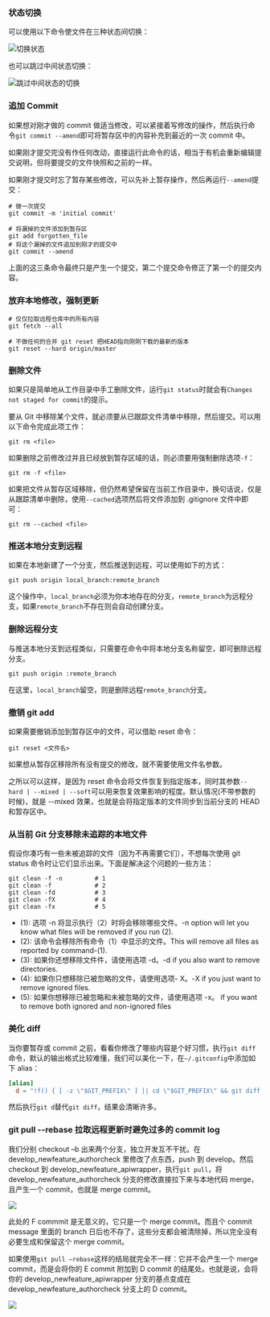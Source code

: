 ### 状态切换
可以使用以下命令使文件在三种状态间切换：

![切换状态](http://7xkt52.com1.z0.glb.clouddn.com/markdown/1464932592834.png)

也可以跳过中间状态切换：

![跳过中间状态的切换](http://7xkt52.com1.z0.glb.clouddn.com/markdown/1464932635964.png")

### 追加 Commit
如果想对刚才做的 commit 做适当修改，可以紧接着写修改的操作，然后执行命令`git commit --amend`即可将暂存区中的内容补充到最近的一次 commit 中。

如果刚才提交完没有作任何改动，直接运行此命令的话，相当于有机会重新编辑提交说明，但将要提交的文件快照和之前的一样。

如果刚才提交时忘了暂存某些修改，可以先补上暂存操作，然后再运行`--amend`提交：

```git
# 做一次提交
git commit -m 'initial commit' 

# 将漏掉的文件添加到暂存区
git add forgotten_file
# 将这个漏掉的文件追加到刚才的提交中
git commit --amend
```
上面的这三条命令最终只是产生一个提交，第二个提交命令修正了第一个的提交内容。

### 放弃本地修改，强制更新

```git
# 仅仅拉取远程仓库中的所有内容
git fetch --all

# 不做任何的合并 git reset 把HEAD指向刚刚下载的最新的版本
git reset --hard origin/master
```

### 删除文件
如果只是简单地从工作目录中手工删除文件，运行`git status`时就会有`Changes not staged for commit`的提示。

要从 Git 中移除某个文件，就必须要从已跟踪文件清单中移除，然后提交。可以用以下命令完成此项工作：

`git rm <file>`

如果删除之前修改过并且已经放到暂存区域的话，则必须要用强制删除选项`-f`：

`git rm -f <file>`

如果把文件从暂存区域移除，但仍然希望保留在当前工作目录中，换句话说，仅是从跟踪清单中删除，使用`--cached`选项然后将文件添加到 .gitignore 文件中即可：

`git rm --cached <file>`


### 推送本地分支到远程
如果在本地新建了一个分支，然后推送到远程，可以使用如下的方式：

`git push origin local_branch:remote_branch`

这个操作中，`local_branch`必须为你本地存在的分支，`remote_branch`为远程分支，如果`remote_branch`不存在则会自动创建分支。

### 删除远程分支
与推送本地分支到远程类似，只需要在命令中将本地分支名称留空，即可删除远程分支。

`git push origin :remote_branch`

在这里，`local_branch`留空，则是删除远程`remote_branch`分支。

### 撤销 git add
如果需要撤销添加到暂存区中的文件，可以借助 reset 命令：

`git reset <文件名>`

如果想从暂存区移除所有没有提交的修改，就不需要使用文件名参数。

之所以可以这样，是因为 reset 命令会将文件恢复到指定版本，同时其参数`--hard | --mixed | --soft`可以用来恢复效果影响的程度。默认情况(不带参数的时候)，就是 --mixed 效果，也就是会将指定版本的文件同步到当前分支的 HEAD 和暂存区中。

### 从当前 Git 分支移除未追踪的本地文件
假设你凑巧有一些未被追踪的文件（因为不再需要它们），不想每次使用 git status 命令时让它们显示出来。下面是解决这个问题的一些方法：

```shell
git clean -f -n         # 1
git clean -f            # 2
git clean -fd           # 3
git clean -fX           # 4
git clean -fx           # 5
```

* (1): 选项 -n 将显示执行（2）时将会移除哪些文件。-n option will let you know what files will be removed if you run (2).
* (2): 该命令会移除所有命令（1）中显示的文件。This will remove all files as reported by command-(1).
* (3): 如果你还想移除文件件，请使用选项 -d。-d if you also want to remove directories.
* (4): 如果你只想移除已被忽略的文件，请使用选项- X。-X if you just want to remove ignored files.
* (5): 如果你想移除已被忽略和未被忽略的文件，请使用选项 -x。 if you want to remove both ignored and non-ignored files

### 美化 diff
当你要暂存或 commit 之前，看看你修改了哪些内容是个好习惯，执行`git diff`命令，默认的输出格式比较难懂，我们可以美化一下，在`~/.gitconfig`中添加如下 alias：

```conf
[alias]
  d = "!f() { [ -z \"$GIT_PREFIX\" ] || cd \"$GIT_PREFIX\" && git diff --color \"$@\" | diff-so-fancy  | less --tabs=4 -    RFX; }; f"
```

然后执行`git d`替代`git diff`，结果会清晰许多。

### git pull --rebase 拉取远程更新时避免过多的 commit log
我们分别 checkout –b 出来两个分支，独立开发互不干扰。在 develop_newfeature_authorcheck 里修改了点东西，push 到 develop。然后 checkout 到 develop_newfeature_apiwrapper，执行`git pull`，将 develop_newfeature_authorcheck 分支的修改直接拉下来与本地代码 merge，且产生一个 commit，也就是 merge commit。

![](http://7xkt52.com1.z0.glb.clouddn.com/markdown/1479049400931.png)

此处的 F commmit 是无意义的，它只是一个 merge commit。而且个 commit message 里面的 branch 日后也不存了，这些分支都会被清除掉，所以完全没有必要生成和保留这个 merge commit。

如果使用`git pull –rebase`这样的结局就完全不一样：它并不会产生一个 merge commit，而是会将你的 E commit 附加到 D commit 的结尾处。也就是说，会将你的 develop_newfeature_apiwrapper 分支的基点变成在 develop_newfeature_authorcheck 分支上的 D commit。

![](http://7xkt52.com1.z0.glb.clouddn.com/markdown/1479049586790.png)


